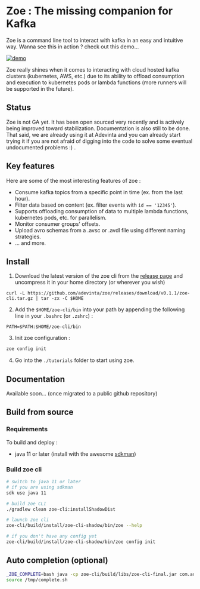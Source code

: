 # Zoe : The missing companion for Kafka

Zoe is a command line tool to interact with kafka in an easy and intuitive way. Wanna see this in action ? check out this demo...

[![demo](https://asciinema.org/a/vSDNcUUaMMBkWxCSDD8u3s0No.svg)](https://asciinema.org/a/vSDNcUUaMMBkWxCSDD8u3s0No?speed=2.5&rows=35)

Zoe really shines when it comes to interacting with cloud hosted kafka clusters (kubernetes, AWS, etc.) due to its ability to offload consumption and execution to kubernetes pods or lambda functions (more runners will be supported in the future).

## Status

Zoe is not GA yet. It has been open sourced very recently and is actively being improved toward stabilization. Documentation is also still to be done. That said, we are already using it at Adevinta and you can already start trying it if you are not afraid of digging into the code to solve some eventual undocumented problems :) . 

## Key features

Here are some of the most interesting features of zoe :

- Consume kafka topics from a specific point in time (ex. from the last hour).
- Filter data based on content (ex. filter events with `id == '12345'`).
- Supports offloading consumption of data to multiple lambda functions, kubernetes pods, etc. for parallelism.
- Monitor consumer groups' offsets.
- Upload avro schemas from a .avsc or .avdl file using different naming strategies.
- ... and more. 

## Install

1. Download the latest version of the zoe cli from the [release page](https://github.com/adevinta/zoe/releases) and uncompress it in your home directory (or wherever you wish)
```
curl -L https://github.com/adevinta/zoe/releases/download/v0.1.1/zoe-cli.tar.gz | tar -zx -C $HOME
```
2. Add the `$HOME/zoe-cli/bin` into your path by appending the following line in your `.bashrc` (or `.zshrc`) :
```
PATH=$PATH:$HOME/zoe-cli/bin
``` 
3. Init zoe configuration :
```bash
zoe config init
```
4. Go into the `./tutorials` folder to start using zoe.

## Documentation

Available soon... (once migrated to a public github repository)

## Build from source

### Requirements
To build and deploy :
- java 11 or later (install with the awesome [sdkman](https://sdkman.io/)) 

### Build zoe cli

```bash
# switch to java 11 or later
# if you are using sdkman
sdk use java 11

# build zoe CLI
./gradlew clean zoe-cli:installShadowDist

# launch zoe cli
zoe-cli/build/install/zoe-cli-shadow/bin/zoe --help

# if you don't have any config yet
zoe-cli/build/install/zoe-cli-shadow/bin/zoe config init
```

## Auto completion (optional)
```bash
_ZOE_COMPLETE=bash java -cp zoe-cli/build/libs/zoe-cli-final.jar com.adevinta.oss.zoe.cli.MainKt > /tmp/complete.sh
source /tmp/complete.sh
```
